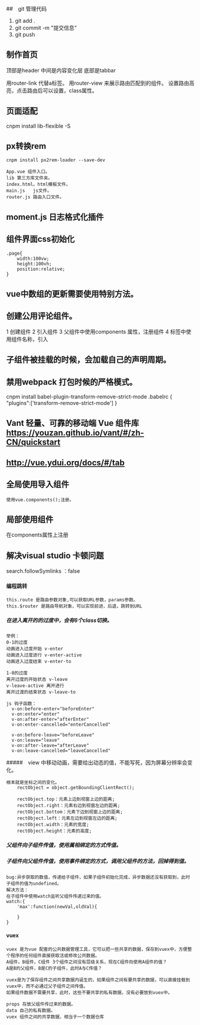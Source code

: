 ##　git 管理代码
1. git add .
2. git commit -m "提交信息"
3. git push


## 制作首页
顶部是header
中间是内容变化层
底部是tabbar

用router-link 代替a标签。
用router-view 来展示路由匹配到的组件。
设置路由高亮，点击路由后可以设置，class属性。

## 页面适配
cnpm install lib-flexible -S

## px转换rem
~~~
cnpm install px2rem-loader --save-dev

App.vue 组件入口。
lib 第三方库文件夹。
index.html。html模板文件。
main.js   js文件。
router.js 路由入口文件。
~~~

## moment.js 日志格式化插件

## 组件界面css初始化
~~~
.page{
    width:100vw;
    height:100vh;
    position:relative;
}
~~~

## vue中数组的更新需要使用特别方法。


## 创建公用评论组件。
1 创建组件
2 引入组件
3 父组件中使用components 属性，注册组件
4 标签中使用组件名称，引入

## 子组件被挂载的时候，会加载自己的声明周期。

## 禁用webpack 打包时候的严格模式。
 cnpm install babel-plugin-transform-remove-strict-mode
 .babelrc
 {
     "plugins":['transform-remove-strict-mode']
 }

 ## Vant 轻量、可靠的移动端 Vue 组件库 https://youzan.github.io/vant/#/zh-CN/quickstart
 ## http://vue.ydui.org/docs/#/tab

 ## 全局使用导入组件
    使用vue.components();注册。
 ## 局部使用组件
   在components属性上注册

## 解决visual studio 卡顿问题
search.followSymlinks ：false

#### 编程跳转
~~~~
this.route 是路由参数对象,可以获取URL参数，params参数。
this.$router 是路由导航对象，可以实现前进，后退，跳转到URL
~~~~

##### 在进入离开的的过度中，会有6个class切换。

~~~~
举例：
0-1的过度
动画进入过度开始 v-enter
动画进入过度进行 v-enter-active
动画进入过度结束 v-enter-to

1-0的过度
离开过度的开始状态 v-leave
v-leave-active 离开进行
离开过渡的结束状态 v-leave-to

js 钩子函数：
  v-on:before-enter="beforeEnter"
  v-on:enter="enter"
  v-on:after-enter="afterEnter"
  v-on:enter-cancelled="enterCancelled"

  v-on:before-leave="beforeLeave"
  v-on:leave="leave"
  v-on:after-leave="afterLeave"
  v-on:leave-cancelled="leaveCancelled"
~~~~

#####　view 中移动动画，需要给出动态的值，不能写死，因为屏幕分辨率会变化。
~~~~
根本就是坐标之间的变化。
    rectObject = object.getBoundingClientRect();

    rectObject.top：元素上边到视窗上边的距离;
    rectObject.right：元素右边到视窗左边的距离;
    rectObject.bottom：元素下边到视窗上边的距离;
    rectObject.left：元素左边到视窗左边的距离;
    rectObject.width：元素的宽度;
    rectObject.height：元素的高度;

~~~~

##### 父组件向子组件传值，使用属相绑定的方式传值。
##### 子组件向父组件传值，使用事件绑定的方式，调用父组件的方法，回掉得到值。
~~~~
bug:异步获取的数值，传递给子组件，如果子组件初始化完成，异步数据还没有获取到，此时子组件的值为undefined。
解决方法：
在子组件中使用watch监听父组件传递过来的值。
watch:{
    'max':function(newVal,oldVal){
    
    }
}
~~~~
#### vuex
~~~~
vuex 是为vue 配套的公共数据管理工具，它可以把一些共享的数据，保存到vuex中，方便整个程序的任何组件直接获取活或修改公共数据。
A组件，B组件，C组件 3个组件之间没有层级关系，现在C组件向使用A组件的值？
A是B的父组件，B是C的子组件，此时A与C传值？

vuex是为了保存组件之间共享数据内诞生的，如果组件之间有要共享的数据，可以直接挂载到vuex中，而不必通过父子组件之间传值。
如果组件数据不需要共享，此时，这些不要共享的私有数据，没有必要放到vuex中。

props 存放父组件传过来的数据。
data 自己的私有数据。
vuex 组件之间的共享数据，相当于一个数据仓库
~~~~